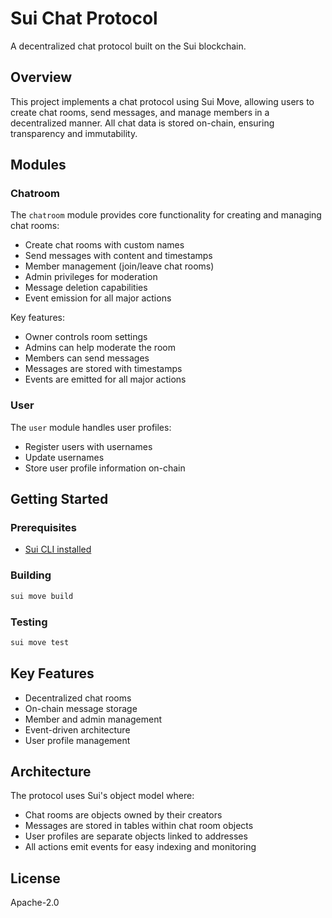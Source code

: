 # Sui Chat Protocol

A decentralized chat protocol built on the Sui blockchain.

## Overview

This project implements a chat protocol using Sui Move, allowing users to create chat rooms, send messages, and manage members in a decentralized manner. All chat data is stored on-chain, ensuring transparency and immutability.

## Modules

### Chatroom
The `chatroom` module provides core functionality for creating and managing chat rooms:
- Create chat rooms with custom names
- Send messages with content and timestamps
- Member management (join/leave chat rooms)
- Admin privileges for moderation
- Message deletion capabilities
- Event emission for all major actions

Key features:
- Owner controls room settings
- Admins can help moderate the room
- Members can send messages
- Messages are stored with timestamps
- Events are emitted for all major actions

### User
The `user` module handles user profiles:
- Register users with usernames
- Update usernames
- Store user profile information on-chain

## Getting Started

### Prerequisites
- [Sui CLI installed](https://docs.sui.io/guides/developer/getting-started/sui-install)

### Building
```bash
sui move build
```

### Testing
```bash
sui move test
```

## Key Features
- Decentralized chat rooms
- On-chain message storage
- Member and admin management
- Event-driven architecture
- User profile management

## Architecture
The protocol uses Sui's object model where:
- Chat rooms are objects owned by their creators
- Messages are stored in tables within chat room objects
- User profiles are separate objects linked to addresses
- All actions emit events for easy indexing and monitoring

## License

Apache-2.0

